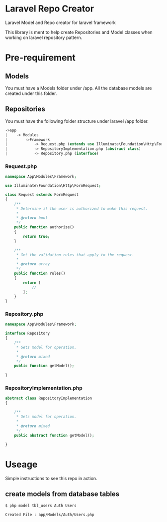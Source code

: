 # Laravel Repo Creator
Laravel Model and Repo creator for laravel framework

This library is ment to help create Repositories and Model classes when working on laravel repository pattern.

# Pre-requirement

## Models
You must have a Models folder under /app. All the database models are created under this folder.

## Repositories
You must have the following folder structure under laravel /app folder.
```php
->app
|    -> Modules
|        ->Framework
|            -> Request.php (extends use Illuminate\Foundation\Http\FormRequest)
|            -> RepositoryImplementation.php (abstract class)
|            -> Repository.php (interface) 
```

### Request.php

```php
namespace App\Modules\Framework;

use Illuminate\Foundation\Http\FormRequest;

class Request extends FormRequest
{
    /**
     * Determine if the user is authorized to make this request.
     *
     * @return bool
     */
    public function authorize()
    {
        return true;
    }

    /**
     * Get the validation rules that apply to the request.
     *
     * @return array
     */
    public function rules()
    {
        return [
            //
        ];
    }
}
```
### Repository.php
```php
namespace App\Modules\Framework;

interface Repository
{
    /**
     * Gets model for operation.
     *
     * @return mixed
     */
    public function getModel();
    
}    
```

### RepositoryImplementation.php

```php
abstract class RepositoryImplementation
{

    /**
     * Gets model for operation.
     *
     * @return mixed
     */
    public abstract function getModel();
    
}
```
# Useage
Simple instructions to see this repo in action.

## create models from database tables
```bash
$ php model tbl_users Auth Users

Created File : app/Models/Auth/Users.php
```
